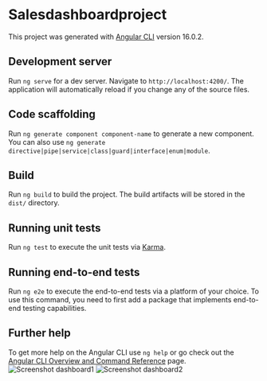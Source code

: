 
# Salesdashboardproject

This project was generated with [Angular CLI](https://github.com/angular/angular-cli) version 16.0.2.

## Development server

Run `ng serve` for a dev server. Navigate to `http://localhost:4200/`. The application will automatically reload if you change any of the source files.

## Code scaffolding

Run `ng generate component component-name` to generate a new component. You can also use `ng generate directive|pipe|service|class|guard|interface|enum|module`.

## Build

Run `ng build` to build the project. The build artifacts will be stored in the `dist/` directory.

## Running unit tests

Run `ng test` to execute the unit tests via [Karma](https://karma-runner.github.io).

## Running end-to-end tests

Run `ng e2e` to execute the end-to-end tests via a platform of your choice. To use this command, you need to first add a package that implements end-to-end testing capabilities.

## Further help

To get more help on the Angular CLI use `ng help` or go check out the [Angular CLI Overview and Command Reference](https://angular.io/cli) page.
![Screenshot dashboard1](https://github.com/prabhupiraji/IfelsecloudSalesDashBoardTechAssesment/assets/100748213/a061e0a7-90f4-4b38-8902-292359f425f5)
![Screenshot dashboard2](https://github.com/prabhupiraji/IfelsecloudSalesDashBoardTechAssesment/assets/100748213/1c4ae0d6-92f4-4c64-ace2-0dccc89d3156)



